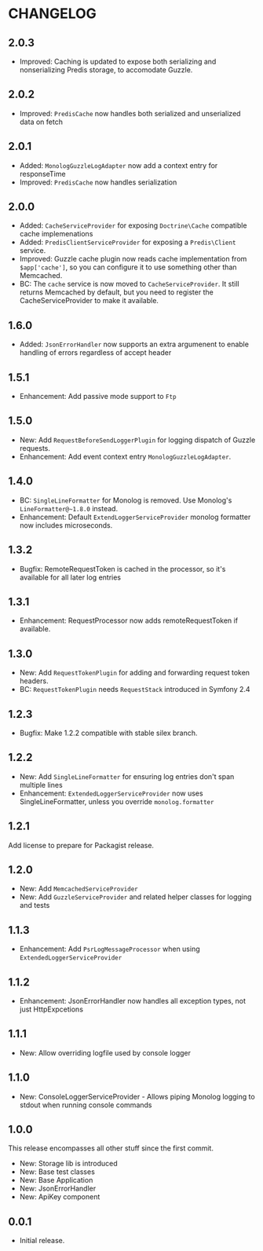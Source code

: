CHANGELOG
=========

2.0.3
-----

* Improved: Caching is updated to expose both serializing and nonserializing Predis storage, to accomodate Guzzle.

2.0.2
-----

* Improved: `PredisCache` now handles both serialized and unserialized data on fetch

2.0.1
-----

* Added: `MonologGuzzleLogAdapter` now add a context entry for responseTime
* Improved: `PredisCache` now handles serialization

2.0.0
-----

* Added: `CacheServiceProvider` for exposing `Doctrine\Cache` compatible cache implemenations
* Added: `PredisClientServiceProvider` for exposing a `Predis\Client` service.
* Improved: Guzzle cache plugin now reads cache implementation from `$app['cache']`, so you can configure it to use something other than Memcached.
* BC: The `cache` service is now moved to `CacheServiceProvider`. It still returns Memcached by default, but you need to register the CacheServiceProvider to make it available.

1.6.0
-----

* Added: `JsonErrorHandler` now supports an extra argumenent to enable handling of errors regardless of accept header

1.5.1
-----

* Enhancement: Add passive mode support to `Ftp`

1.5.0
-----

* New: Add `RequestBeforeSendLoggerPlugin` for logging dispatch of Guzzle requests.
* Enhancement: Add event context entry `MonologGuzzleLogAdapter`.

1.4.0
-----

* BC: `SingleLineFormatter` for Monolog is removed. Use Monolog's `LineFormatter@~1.8.0` instead.
* Enhancement: Default `ExtendLoggerServiceProvider` monolog formatter now includes microseconds.

1.3.2
-----

* Bugfix: RemoteRequestToken is cached in the processor, so it's available for all later log entries

1.3.1
-----

* Enhancement: RequestProcessor now adds remoteRequestToken if available.

1.3.0
-----

* New: Add `RequestTokenPlugin` for adding and forwarding request token headers.
* BC: `RequestTokenPlugin` needs `RequestStack` introduced in Symfony 2.4

1.2.3
-----

* Bugfix: Make 1.2.2 compatible with stable silex branch.

1.2.2
-----

* New: Add `SingleLineFormatter` for ensuring log entries don't span multiple lines
* Enhancement: `ExtendedLoggerServiceProvider` now uses SingleLineFormatter, unless you override `monolog.formatter`

1.2.1
-----

Add license to prepare for Packagist release.

1.2.0
-----

* New: Add `MemcachedServiceProvider`
* New: Add `GuzzleServiceProvider` and related helper classes for logging and tests

1.1.3
-----

* Enhancement: Add `PsrLogMessageProcessor` when using `ExtendedLoggerServiceProvider`

1.1.2
-----

* Enhancement: JsonErrorHandler now handles all exception types, not just HttpExpcetions

1.1.1
-----

* New: Allow overriding logfile used by console logger

1.1.0
-----

* New: ConsoleLoggerServiceProvider - Allows piping Monolog logging to stdout when running console commands

1.0.0
-----

This release encompasses all other stuff since the first commit.

* New: Storage lib is introduced
* New: Base test classes
* New: Base Application
* New: JsonErrorHandler
* New: ApiKey component

0.0.1
-----
* Initial release.

